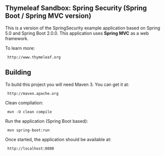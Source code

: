 
Thymeleaf Sandbox: Spring Security (Spring Boot / Spring MVC version)
---------------------------------------------------------------------

 This is a version of the SpringSecurity example application based on Spring 5.0
 and Spring Boot 2.0.0. This application uses **Spring MVC** as a web framework.

 To learn more:
 
     http://www.thymeleaf.org


Building
--------
 
 To build this project you will need Maven 3. You can get it at:
 
     http://maven.apache.org

 Clean compilation:
 
     mvn -U clean compile
     
 Run the application (Spring Boot based):
 
     mvn spring-boot:run

 Once started, the application should be available at:
 
     http://localhost:8080

